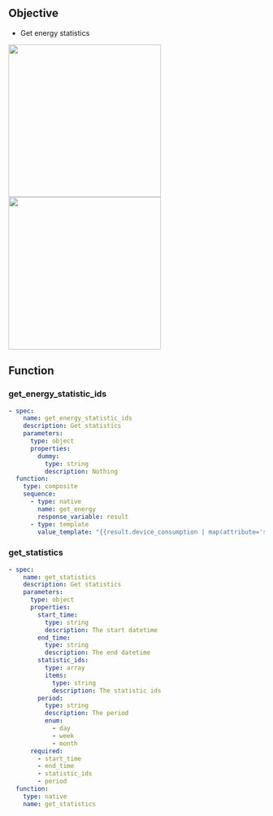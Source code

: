 ## Objective
- Get energy statistics

<img width="300" src="https://github.com/mLupine/OmniConv/assets/2917984/04ef6eaa-f0be-4cf2-ae53-b11aecf88c4d">
<img width="300" src="https://github.com/mLupine/OmniConv/assets/2917984/a38e88e2-c5e5-4db9-a7d3-b3ee2cecb8c2">

## Function

### get_energy_statistic_ids
```yaml
- spec:
    name: get_energy_statistic_ids
    description: Get statistics
    parameters:
      type: object
      properties:
        dummy:
          type: string
          description: Nothing
  function:
    type: composite
    sequence:
      - type: native
        name: get_energy
        response_variable: result
      - type: template
        value_template: "{{result.device_consumption | map(attribute='stat_consumption') | list}}"
```
### get_statistics
```yaml
- spec:
    name: get_statistics
    description: Get statistics
    parameters:
      type: object
      properties:
        start_time:
          type: string
          description: The start datetime
        end_time:
          type: string
          description: The end datetime
        statistic_ids:
          type: array
          items:
            type: string
            description: The statistic ids
        period:
          type: string
          description: The period
          enum:
            - day
            - week
            - month
      required:
        - start_time
        - end_time
        - statistic_ids
        - period
  function:
    type: native
    name: get_statistics
```
